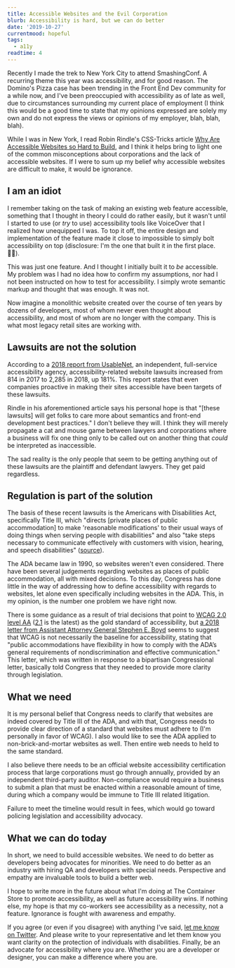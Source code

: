 ```yaml
---
title: Accessible Websites and the Evil Corporation
blurb: Accessibility is hard, but we can do better
date: '2019-10-27'
currentmood: hopeful
tags:
  - a11y
readtime: 4
---
```


Recently I made the trek to New York City to attend SmashingConf. A recurring theme this year was accessibility, and for good reason. The Domino's Pizza case has been trending in the Front End Dev community for a while now, and I've been preoccupied with accessibility as of late as well, due to circumstances surrounding my current place of employment (I think this would be a good time to state that my opinions expressed are solely my own and do not express the views or opinions of my employer, blah, blah, blah).

While I was in New York, I read Robin Rindle's CSS-Tricks article [Why Are Accessible Websites so Hard to Build](https://css-tricks.com/why-are-accessible-websites-so-hard-to-build/), and I think it helps bring to light one of the common misconceptions about corporations and the lack of accessible websites. If I were to sum up my belief why accessible websites are difficult to make, it would be ignorance.

## I am an idiot

I remember taking on the task of making an existing web feature accessible, something that I thought in theory I could do rather easily, but it wasn't until I started to use (or _try_ to use) accessibility tools like VoiceOver that I realized how unequipped I was. To top it off, the entire design and implementation of the feature made it close to impossible to simply bolt accessibility on top (disclosure: I'm the one that built it in the first place. 🤦‍♂️).

This was just one feature. And I thought I initially built it to _be_ accessible. My problem was I had no idea how to confirm my assumptions, nor had I not been instructed on how to test for accessibility. I simply wrote semantic markup and thought that was enough. It was not.

Now imagine a monolithic website created over the course of ten years by dozens of developers, most of whom never even thought about accessibility, and most of whom are no longer with the company. This is what most legacy retail sites are working with.

## Lawsuits are not the solution

According to a [2018 report from UsableNet](https://blog.usablenet.com/2018-ada-web-accessibility-lawsuit-recap-report), an independent, full-service accessibility agency, accessibility-related website lawsuits increased from 814 in 2017 to 2,285 in 2018, up 181%. This report states that even companies proactive in making their sites accessible have been targets of these lawsuits.

Rindle in his aforementioned article says his personal hope is that "[these lawsuits] will get folks to care more about semantics and front-end development best practices." I don't believe they will. I think they will merely propagate a cat and mouse game between lawyers and corporations where a business will fix one thing only to be called out on another thing that _could_ be interpreted as inaccessible.

The sad reality is the only people that seem to be getting anything out of these lawsuits are the plaintiff and defendant lawyers. They get paid regardless.

## Regulation is part of the solution

The basis of these recent lawsuits is the Americans with Disabilities Act, specifically Title III, which "directs [private places of public accommodation] to make 'reasonable modifications' to their usual ways of doing things when serving people with disabilities" and also "take steps necessary to communicate effectively with customers with vision, hearing, and speech disabilities" ([source](https://adata.org/learn-about-ada)).

The ADA became law in 1990, so websites weren't even considered. There have been several judgements regarding websites as places of public accommodation, all with mixed decisions. To this day, Congress has done little in the way of addressing how to define accessibility with regards to websites, let alone even specifically including websites in the ADA. This, in my opinion, is the number one problem we have right now.

There is some guidance as a result of trial decisions that point to [WCAG 2.0 level AA](https://www.w3.org/TR/WCAG20/) ([2.1](https://www.w3.org/TR/WCAG21/) is the latest) as the gold standard of accessibility, but [a 2018 letter from Assistant Attorney General Stephen E. Boyd](https://www.adatitleiii.com/wp-content/uploads/sites/121/2018/10/DOJ-letter-to-congress.pdf) seems to suggest that WCAG is not necessarily the baseline for accessibility, stating that "public accommodations have flexibility in how to comply with the ADA’s general requirements of nondiscrimination and effective communication." This letter, which was written in response to a bipartisan Congressional letter, basically told Congress that they needed to provide more clarity through legislation.

## What we need

It is my personal belief that Congress needs to clarify that websites are indeed covered by Title III of the ADA, and with that, Congress needs to provide clear direction of a standard that websites must adhere to (I'm personally in favor of WCAG). I also would like to see the ADA applied to non-brick-and-mortar websites as well. Then entire web needs to held to the same standard.

I also believe there needs to be an official website accessibility certification process that large corporations must go through annually, provided by an independent third-party auditor. Non-compliance would require a business to submit a plan that must be enacted within a reasonable amount of time, during which a company would be immune to Title III related litigation.

Failure to meet the timeline would result in fees, which would go toward policing legislation and accessibility advocacy.

## What we can do today

In short, we need to build accessible websites. We need to do better as developers being advocates for minorities. We need to do better as an industry with hiring QA and developers with special needs. Perspective and empathy are invaluable tools to build a better web.

I hope to write more in the future about what I'm doing at The Container Store to promote accessibility, as well as future accessibility wins. If nothing else, my hope is that my co-workers see accessibility as a necessity, not a feature. Ignorance is fought with awareness and empathy.

If you agree (or even if you disagree) with anything I've said, [let me know on Twitter](https://mobile.twitter.com/search?q=https%3A%2F%2Fwww.falldowngoboone.com%2Fblog%2Faccessible-websites-and-the-evil-corporation). And please write to your representative and let them know you want clarity on the protection of individuals with disabilities. Finally, be an advocate for accessibility where you are. Whether you are a developer or designer, you can make a difference where you are.
